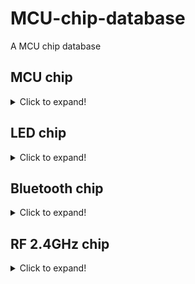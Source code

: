 # MCU-chip-database

A MCU chip database

## MCU chip
<details>
  <summary>Click to expand!</summary>

  ## Compatible MCU for SonixQMK

  | Company | MCU          | Rebrand company | Type          | Pin          |
  | ------- | ------------ | --------------- | ------------- | ------------ |
  | eVision | VS11K09A     | SONIX           | ARM Cortex-M0 | LQFP 64 pins |
  | eVision | VS11K09A-1   | SONIX           | ARM Cortex-M0 | LQFP 64 pins |
  | eVision | VS11K13A     | SONIX           | ARM Cortex-M0 | LQFP 48 pins |
  | eVision | VS11K15A     | SONIX           | ARM Cortex-M0 | LQFP 48 pins |
  | eVision | VS11K16A     | SONIX           | ARM Cortex-M0 | LQFP 48 pins |
  | eVision | VS11K17A     | SONIX           | ARM Cortex-M0 | LQFP 48 pins |
  | eVision | VS11K20A     | SONIX           | ARM Cortex-M0 | LQFP 48 pins |
  | eVision | VS09M15A     | SONIX           | ARM Cortex-M0 | SSOP 24 pins |
  | eVision | VS09M16A     | SONIX           | ARM Cortex-M0 | SSOP 28 pins |
  | eVision | VS09M17A     | SONIX           | ARM Cortex-M0 | LQFP 48 pins |
  | eVision | VS09M18A     | SONIX           | ARM Cortex-M0 | LQFP 48 pins |
  | eVision | VS09M19A     | SONIX           | ARM Cortex-M0 | LQFP 48 pins |
  | eVision | VS32F01A     | SONIX           | ARM Cortex-M0 | SSOP 24 pins |
  | HFD     | HFD2201KBA   | SONIX           | ARM Cortex-M0 | LQFP 64 pins |
  | HFD     | HFD48KP500   | SONIX           | ARM Cortex-M0 | LQFP 48 pins |
  | HFD     | HFD64KG800   | SONIX           | ARM Cortex-M0 | LQFP 64 pins |
  | SONIX   | SN32F248     | No              | ARM Cortex-M0 | LQFP 64 pins |
  | SONIX   | SN32F247B    | No              | ARM Cortex-M0 | LQFP 48 pins |
  | SONIX   | SN32F248B    | No              | ARM Cortex-M0 | LQFP 64 pins |
  | SONIX   | SN32F263X    | No              | ARM Cortex-M0 | SSOP 24 pins |
  | SONIX   | SN32F264X    | No              | ARM Cortex-M0 | SSOP 28 pins |
  | SONIX   | SN32F268     | No              | ARM Cortex-M0 | LQFP 48 pins |
  |         |              |                 |               |              |
  
  ## Not Compatible MCU for SonixQMK

  | Company            | MCU           | Rebrand company | Type           | Pin           |
  | ------------------ | ------------- | --------------- | -------------- | ------------- |
  | Beiying            | BYK816        | SinoWealth      | Intel 8051     | LQFP  64 pins |
  | Beiying            | BYK916        | SinoWealth      | Intel 8051     | LQFP  64 pins |
  | eVision            | VS11K02A      | Unknown         | 8-bit          | QFN   24 pins |
  | eVision            | VS11K05A      | Cypress         | Unknown        | LQFP  48 pins |
  | eVision            | VS11K08L      | Cypress         | Unknown        | LQFP  48 pins |
  | eVision            | VS11K10A      | SONIX           | 8-bit Flash    | LQFP  48 pins |
  | eVision            | VS11K18A      | SONIX           | 8-bit Flash    | LQFP  48 pins |
  | eVision            | VS11K28A      | WCH             | Intel 8051     | LQFP  48 pins |
  | eVision            | VS09M11A      | SONIX           | 8-bit Flash    | SOP   28 pins |
  | eVision            | VS09M12A      | SONIX           | 8-bit Flash    | SSOP  24 pins |
  | eVision            | VS09M13A      | SONIX           | 8-bit OTP      | SSOP  24 pins |
  | eVision            | VS82B40SR00A  | SONIX           | 8-bit Flash    | LQFP  48 pins |
  | MosArt             | MA80M08       | No              | Unknown        | LQFP 128 pins |
  | MosArt             | MA80M081      | No              | Unknown        | LQFP 128 pins |
  | Nuvoton            | M252SD2AE     | No              | ARM Cortex-M23 | LQFP  64 pins |
  | Nuvoton            | NUC121SC2AE   | No              | ARM Cortex-M0  | LQFP  64 pins |
  | Nuvoton            | NUC123        | No              | ARM Cortex-M0  | LQFP  48 pins |
  | Semitek            | SE32F08L64    | No              | ARM Cortex-M3  | LQFP  64 pins |
  | SinoWealth         | SH68F83       | No              | Intel 8051     | LQFP  48 pins |
  | SinoWealth         | SH68F90       | No              | Intel 8051     | LQFP  64 pins |
  | SONIX              | SN8F2267FF    | No              | 8-bit Flash    | LQFP  48 pins |
  | SONIX              | SN8F22E831BX  | No              | 8-bit Flash    | SSOP  24 pins |
  | SONIX              | SN8F22E84BS   | No              | 8-bit Flash    | SOP   28 pins |
  | SONIX              | SN8F22E88B    | No              | 8-bit Flash    | LQFP  48 pins |
  | SONIX              | SN8P2213X     | No              | 8-bit OTP      | SSOP  24 pins |
  | STMicroelectronics | STM32F072C8T6 | No              | ARM Cortex-M0  | LQFP  48 pins |
  | Unknown            | M103CB        | Nuvoton         | ARM Cortex-M0  | LQFP  48 pins |
  | WCH                | CH555         | No              | Intel 8051     | LQFP  48 pins |
  |                    |               |                 |                |               |
</details>

## LED chip
<details>
  <summary>Click to expand!</summary>

  ## I2C Interface

  | Company | MCU        | Rebrand company | Type          | Pin          |
  | ------- | ---------- | --------------- | ------------- | ------------ |
  | eVision | VS12L02A   | ISSI            | LED Control   | SSOP 28 pins |
  | eVision | VS12K03A   | Unknown         | LED Control   | SSOP 24 pins |
  | eVision | VS12L03A   | SONIX           | LED Control   | SSOP 28 pins |
  | eVision | VS12L05A   | ISSI            | LED Control   | QFN  40 pins |
  | eVision | VS12L07A   | SONIX           | LED Control   | SSOP 28 pins |
  | eVision | VS12L08A   | SONIX           | LED Control   | QFN  28 pins |
  | eVision | VS12L09A   | SONIX           | LED Control   | SSOP 28 pins |
  | eVision | VS12L10A   | Unknown         | LED Control   | QFN  44 pins |
  | eVision | VS12L12A   | SONIX           | LED Control   | QFN  46 pins |
  | eVision | VS12L17A   | SONIX           | LED Control   | LQFP 48 pins |
  | ISSI    | IS31FL3731 | No              | LED Control   | QFN  28 pins |
  | ISSI    | IS31FL3731 | No              | LED Control   | SSOP 28 pins |
  | ISSI    | IS31FL3732 | No              | LED Control   | QFN  40 pins |
  | SONIX   | SLED1734J  | No              | LED Control   | QFN  28 pins |
  | SONIX   | SLED1734X  | No              | LED Control   | SSOP 28 pins |
  | SONIX   | SLED17341X | No              | LED Control   | SSOP 28 pins |
  | SONIX   | SLED1735J  | No              | LED Control   | QFN  46 pins |
  | SONIX   | SNLED2735X | No              | LED Control   | LQFP 48 pins |
  |         |            |                 |               |              |
</details>

## Bluetooth chip
<details>
  <summary>Click to expand!</summary>

  ## SPI Interface

  | Company  | MCU            | Rebrand company | Type          | Pin           |
  | -------- | -------------- | --------------- | ------------- | ------------- |
  | Broadcom | BCM20730A2KFBG | No              | Bluetooth 3.0 | VFBGA 64 pins |
  | Cypress  | CYW20730A2KFBG | No              | Bluetooth 3.0 | VFBGA 64 pins |
  |          |                |                 |               |               |
</details>

## RF 2.4GHz chip
<details>
  <summary>Click to expand!</summary>

  ## SPI Interface

  | Company  | MCU            | Rebrand company | Type          | Pin           |
  | -------- | -------------- | --------------- | ------------- | ------------- |
  | Broadcom | BCM20730A2KFBG | No              | RF 2.4GHz     | VFBGA 64 pins |
  | Cypress  | CYW20730A2KFBG | No              | RF 2.4GHz     | VFBGA 64 pins |
  | MosArt   | MA60H383       | No              | RF 2.4GHz     | SSOP  28 pins |
  |          |                |                 |               |               |
</details>